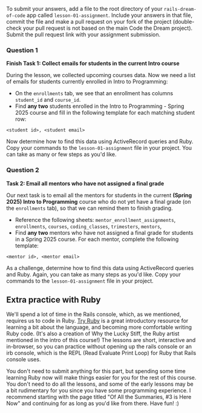 To submit your answers, add a file to the root directory of your `rails-dream-of-code` app called `lesson-01-assignment`. Include your answers in that file, commit the file and make a pull request on your fork of the project (double-check your pull request is not based on the main Code the Dream project). Submit the pull request link with your assignment submission.

### Question 1
**Finish Task 1: Collect emails for students in the current Intro course**

During the lesson, we collected upcoming courses data. Now we need a list of emails for students currently enrolled in Intro to Programming:

- On the `enrollments` tab, we see that an enrollment has columns `student_id` and `course_id`.
- Find **any two** students enrolled in the Intro to Programming - Spring 2025 course and fill in the following template for each matching student row:

```
<student id>, <student email>
```

Now determine how to find this data using ActiveRecord queries and Ruby. Copy your commands to the `lesson-01-assignment` file in your project. You can take as many or few steps as you'd like.

### Question 2
**Task 2: Email all mentors who have not assigned a final grade**

Our next task is to email all the mentors for students in the current **(Spring 2025) Intro to Programming** course who do not yet have a final grade (on the `enrollments` tab), so that we can remind them to finish grading. 

- Reference the following sheets: `mentor_enrollment_assignments`, `enrollments`, `courses`, `coding_classes`, `trimesters`, `mentors`,
- Find **any two** mentors who have not assigned a final grade for students in a Spring 2025 course. For each mentor, complete the following template:

```
<mentor id>, <mentor email>
```

As a challenge, determine how to find this data using ActiveRecord queries and Ruby. Again, you can take as many steps as you'd like. Copy your commands to the `lesson-01-assignment` file in your project.

## Extra practice with Ruby
We'll spend a lot of time in the Rails console, which, as we mentioned, requires us to code in Ruby. [Try Ruby](https://try.ruby-lang.org/) is a great introductory resource for learning a bit about the language, and becoming more comfortable writing Ruby code. (It's also a creation of Why the Lucky Stiff, the Ruby artist mentioned in the intro of this course!) The lessons are short, interactive and in-browser, so you can practice without opening up the rails console or an irb console, which is the REPL (Read Evaluate Print Loop) for Ruby that Rails console uses.

You don't need to submit anything for this part, but spending some time learning Ruby now will make things easier for you for the rest of this course. You don't need to do all the lessons, and some of the early lessons may be a bit rudimentary for you since you have some programming experience. I recommend starting with the page titled "Of All the Summaries, #3 is Here Now" and continuing for as long as you'd like from there. Have fun! :) 



